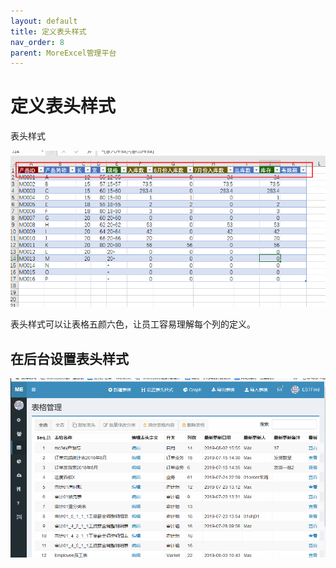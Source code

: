 ```yaml
---
layout: default
title: 定义表头样式
nav_order: 8
parent: MoreExcel管理平台
---
```



# 定义表头样式

表头样式

![image](images/20190809091312.png)

表头样式可以让表格五颜六色，让员工容易理解每个列的定义。

## 在后台设置表头样式

![gif](images/img2019080901u.gif)

